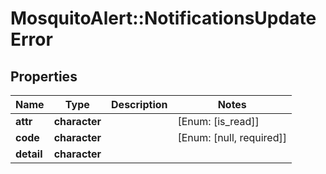 # MosquitoAlert::NotificationsUpdateError


## Properties
Name | Type | Description | Notes
------------ | ------------- | ------------- | -------------
**attr** | **character** |  | [Enum: [is_read]] 
**code** | **character** |  | [Enum: [null, required]] 
**detail** | **character** |  | 


